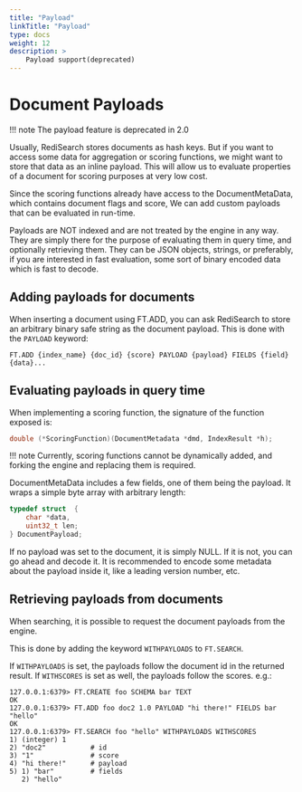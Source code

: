 ```yaml
---
title: "Payload"
linkTitle: "Payload"
type: docs
weight: 12
description: >
    Payload support(deprecated)
---
```


# Document Payloads

!!! note
    The payload feature is deprecated in 2.0
    
Usually, RediSearch stores documents as hash keys. But if you want to access some data for aggregation or scoring functions, we might want to store that data as an inline payload. This will allow us to evaluate properties of a document for scoring purposes at very low cost.

Since the scoring functions already have access to the DocumentMetaData, which contains document flags and score, We can add custom payloads that can be evaluated in run-time.

Payloads are NOT indexed and are not treated by the engine in any way. They are simply there for the purpose of evaluating them in query time, and optionally retrieving them. They can be JSON objects, strings, or preferably, if you are interested in fast evaluation, some sort of binary encoded data which is fast to decode.

## Adding payloads for documents

When inserting a document using FT.ADD, you can ask RediSearch to store an arbitrary binary safe string as the document payload. This is done with the `PAYLOAD` keyword:

```
FT.ADD {index_name} {doc_id} {score} PAYLOAD {payload} FIELDS {field} {data}...
```

## Evaluating payloads in query time

When implementing a scoring function, the signature of the function exposed is:

```c
double (*ScoringFunction)(DocumentMetadata *dmd, IndexResult *h);
```

!!! note
    Currently, scoring functions cannot be dynamically added, and forking the engine and replacing them is required.

DocumentMetaData includes a few fields, one of them being the payload. It wraps a simple byte array with arbitrary length:

```c
typedef struct  {
    char *data,
    uint32_t len;
} DocumentPayload;
```

If no payload was set to the document, it is simply NULL. If it is not, you can go ahead and decode it. It is recommended to encode some metadata about the payload inside it, like a leading version number, etc.

## Retrieving payloads from documents

When searching, it is possible to request the document payloads from the engine. 

This is done by adding the keyword `WITHPAYLOADS` to `FT.SEARCH`. 

If `WITHPAYLOADS` is set, the payloads follow the document id in the returned result. 
If `WITHSCORES` is set as well, the payloads follow the scores. e.g.:

```
127.0.0.1:6379> FT.CREATE foo SCHEMA bar TEXT
OK
127.0.0.1:6379> FT.ADD foo doc2 1.0 PAYLOAD "hi there!" FIELDS bar "hello"
OK
127.0.0.1:6379> FT.SEARCH foo "hello" WITHPAYLOADS WITHSCORES
1) (integer) 1
2) "doc2"           # id
3) "1"              # score
4) "hi there!"      # payload
5) 1) "bar"         # fields
   2) "hello"
```

